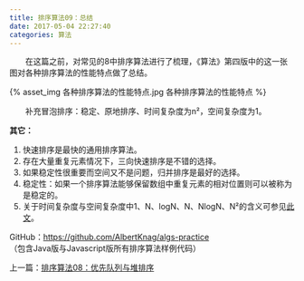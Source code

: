 ```yaml
---
title: 排序算法09：总结
date: 2017-05-04 22:27:40
categories: 算法
---
```


&emsp;&emsp;在这篇之前，对常见的8中排序算法进行了梳理，《算法》第四版中的这一张图对各种排序算法的性能特点做了总结。

{% asset_img 各种排序算法的性能特点.jpg 各种排序算法的性能特点 %}

&emsp;&emsp;补充冒泡排序：稳定、原地排序、时间复杂度为n²，空间复杂度为1。

**其它：**

1. 快速排序是最快的通用排序算法。
1. 存在大量重复元素情况下，三向快速排序是不错的选择。
1. 如果稳定性很重要而空间又不是问题，归并排序是最好的选择。
1. 稳定性：如果一个排序算法能够保留数组中重复元素的相对位置则可以被称为是稳定的。
1. 关于时间复杂度与空间复杂度中1、N、logN、N、NlogN、N²的含义可参见<a href="http://muchstudy.com/2017/02/26/%E7%AE%97%E6%B3%95%E7%9A%84%E6%97%B6%E9%97%B4%E5%A4%8D%E6%9D%82%E5%BA%A6/">此文</a>。



GitHub：https://github.com/AlbertKnag/algs-practice  
（包含Java版与Javascript版所有排序算法样例代码）


上一篇：<a href="http://muchstudy.com/2017/05/01/%E6%8E%92%E5%BA%8F%E7%AE%97%E6%B3%9508%EF%BC%9A%E4%BC%98%E5%85%88%E9%98%9F%E5%88%97%E4%B8%8E%E5%A0%86%E6%8E%92%E5%BA%8F/">排序算法08：优先队列与堆排序</a>
